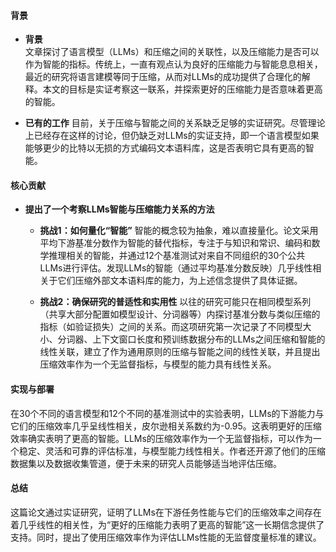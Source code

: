 #### 背景
- **背景**       
    文章探讨了语言模型（LLMs）和压缩之间的关联性，以及压缩能力是否可以作为智能的指标。传统上，一直有观点认为良好的压缩能力与智能息息相关，最近的研究将语言建模等同于压缩，从而对LLMs的成功提供了合理化的解释。本文的目标是实证考察这一联系，并探索更好的压缩能力是否意味着更高的智能。

- **已有的工作**
    目前，关于压缩与智能之间的关系缺乏足够的实证研究。尽管理论上已经存在这样的讨论，但仍缺乏对LLMs的实证支持，即一个语言模型如果能够更少的比特以无损的方式编码文本语料库，这是否表明它具有更高的智能。

#### 核心贡献
- **提出了一个考察LLMs智能与压缩能力关系的方法**
    - **挑战1：如何量化“智能”**
        智能的概念较为抽象，难以直接量化。论文采用平均下游基准分数作为智能的替代指标，专注于与知识和常识、编码和数学推理相关的智能，并通过12个基准测试对来自不同组织的30个公共LLMs进行评估。发现LLMs的智能（通过平均基准分数反映）几乎线性相关于它们压缩外部文本语料库的能力，为上述信念提供了具体证据。

    - **挑战2：确保研究的普适性和实用性**
        以往的研究可能只在相同模型系列（共享大部分配置如模型设计、分词器等）内探讨基准分数与类似压缩的指标（如验证损失）之间的关系。而这项研究第一次记录了不同模型大小、分词器、上下文窗口长度和预训练数据分布的LLMs之间压缩和智能的线性关联，建立了作为通用原则的压缩与智能之间的线性关联，并且提出压缩效率作为一个无监督指标，与模型的能力具有线性关系。
#### 实现与部署
在30个不同的语言模型和12个不同的基准测试中的实验表明，LLMs的下游能力与它们的压缩效率几乎呈线性相关，皮尔逊相关系数约为-0.95。这表明更好的压缩效率确实表明了更高的智能。LLMs的压缩效率作为一个无监督指标，可以作为一个稳定、灵活和可靠的评估标准，与模型能力线性相关。作者还开源了他们的压缩数据集以及数据收集管道，便于未来的研究人员能够适当地评估压缩。

#### 总结
这篇论文通过实证研究，证明了LLMs在下游任务性能与它们的压缩效率之间存在着几乎线性的相关性，为“更好的压缩能力表明了更高的智能”这一长期信念提供了支持。同时，提出了使用压缩效率作为评估LLMs性能的无监督度量标准的建议。